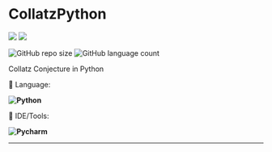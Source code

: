 # CollatzPython

<p align="left">

  <a href="https://www.linkedin.com/in/vin%C3%ADcius-valle-beraldo-9b85a2208/" alt="Linkedin">
  <img src="https://img.shields.io/badge/-Linkedin-0e76a8?style=flat-square&logo=Linkedin&logoColor=white&link=" /></a>

  <a href="https://www.instagram.com/marquis_cthulhu_styles/" alt="Instagram">
  <img src="https://img.shields.io/badge/-Instagram-DF0174?style=flat-square&labelColor=DF0174&logo=instagram&logoColor=white&link=LINK-DO-SEU-INSTAGRAM"/></a>
</p>  

![GitHub repo size](https://img.shields.io/github/repo-size/MrFahrenhei/CollatzPython?style=for-the-badge)
![GitHub language count](https://img.shields.io/github/languages/count/MrFahrenhei/CollatzPython?style=for-the-badge)

Collatz Conjecture in Python

<p align="left">
  🦄 Language: <strong> 
  
  ![Python](https://img.shields.io/badge/Python-333333?style=for-the-badge&logo=python&logoColor=3776AB)
  
  </strong>
</p>

<p align="left">
  💼 IDE/Tools: <strong>
  
  ![Pycharm](https://img.shields.io/badge/PyCharm-000000.svg?&style=for-the-badge&logo=PyCharm&logoColor=white)
  
  </strong>
</p>
<hr>
